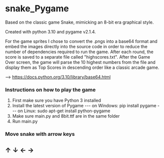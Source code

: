 # snake_Pygame
Based on the classic game Snake, mimicking an 8-bit era graphical style.

Created with python 3.10 and pygame v2.1.4.

For the game sprites I chose to convert the .pngs into a base64 format and embed the images directly into the source code in order to reduce the number of dependencies required to run the game. After each round, the score is saved to a separate file called "highscores.txt". After the Game Over screen, the game will parse the 10 highest numbers from the file and display them as Top Scores in descending order like a classic arcade game.

--> https://docs.python.org/3.10/library/base64.html


### Instructions on how to play the game
1. First make sure you have Python 3 installed
2. Install the latest version of Pygame
--- on Windows: pip install pygame
--- on Linux: sudo apt-get install python-pygame
3. Make sure main.py and 8bit.ttf are in the same folder
4. Run main.py

### Move snake with arrow keys
## ↑ ↓ ← →
